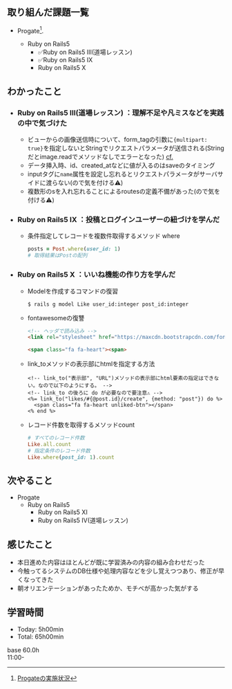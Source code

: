 ## 取り組んだ課題一覧
- Progate[^1].
  - Ruby on Rails5
    - ✅Ruby on Rails5 III(道場レッスン)
    - ✅Ruby on Rails5 IX
    - Ruby on Rails5 X

  [^1]: [Progateの実施状況](https://github.com/i-yktr/work/blob/main/01_Progate/plan.md)

## わかったこと
- ### Ruby on Rails5 III(道場レッスン) ：理解不足や凡ミスなどを実践の中で気づけた
  - ビューからの画像送信時について、form_tagの引数に`{multipart: true}`を指定しないとStringでリクエストパラメータが送信される(Stringだとimage.readでメソッドなしでエラーとなった) [cf.](https://qiita.com/ba--shi/items/3b8d3bf8aa792ea3efde)
  - データ挿入時、id、created_atなどに値が入るのはsaveのタイミング
  - inputタグに`name`属性を設定し忘れるとリクエストパラメータがサーバサイドに渡らない(ので気を付ける⚠️)
  - 複数形のsを入れ忘れることによるroutesの定義不備があった(ので気を付ける⚠️)

- ### Ruby on Rails5 IX ：投稿とログインユーザーの紐づけを学んだ</summary>
  - 条件指定してレコードを複数件取得するメソッド where
    ```ruby
    posts = Post.where(user_id: 1)
    # 取得結果はPostの配列
    ```
- ### Ruby on Rails5 X ：いいね機能の作り方を学んだ
  - Modelを作成するコマンドの復習
    ```shell-session
    $ rails g model Like user_id:integer post_id:integer
    ```
  - fontawesomeの復讐
    ```html
    <!-- ヘッダで読み込み -->
    <link rel="stylesheet" href="https://maxcdn.bootstrapcdn.com/font-awesome/4.7.0/css/font-awesome.min.css">
    ```
    ```html
    <span class="fa fa-heart"><span>
    ```
  - link_toメソッドの表示部にhtmlを指定する方法
    ```erb
    <!-- link_to("表示部", "URL")メソッドの表示部にhtml要素の指定はできない。なので以下のようにする。 -->
    <!-- link_to の後ろに do が必要なので要注意⚠️ -->
    <%= link_to("likes/#{@post.id}/create", {method: "post"}) do %>
      <span class="fa fa-heart unliked-btn"></span>
    <% end %>
    ```
  - レコード件数を取得するメソッドcount
    ```ruby
    # すべてのレコード件数
    Like.all.count
    # 指定条件のレコード件数
    Like.where(post_id: 1).count
    ```

## 次やること
- Progate
  - Ruby on Rails5
    - Ruby on Rails5 XI
    - Ruby on Rails5 IV(道場レッスン)

## 感じたこと
- 本日進めた内容はほとんどが既に学習済みの内容の組み合わせだった
- 今触ってるシステムのDB仕様や処理内容などを少し覚えつつあり、修正が早くなってきた
- 朝オリエンテーションがあったためか、モチベが高かった気がする

## 学習時間
- Today: 5h00min
- Total: 65h00min

base 60.0h  
11:00-
